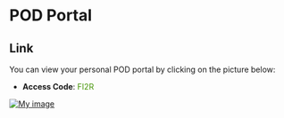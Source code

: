 # POD Portal

## Link
You can view your personal POD portal by clicking on the picture below:

- **Access Code**: <span style='color:#479608'>FI2R</span>

<a href="https://ops-portal.ace.aviatrixlab.com/" target="_blank">

![My image](images/pod.png)

</a>
